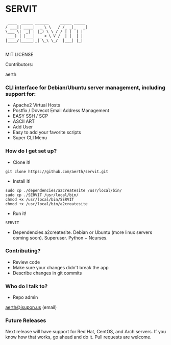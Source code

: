 # SERVIT #


```
 ____  _____ ______     _____ _____ 
/ ___|| ____|  _ \ \   / /_ _|_   _|
\___ \|  _| | |_) \ \ / / | |  | |  
 ___) | |___|  _ < \ V /  | |  | |  
|____/|_____|_| \_\ \_/  |___| |_|  
                                   
```


MIT LICENSE

Contributors:

aerth

### CLI interface for Debian/Ubuntu server management, including support for: ###

* Apache2 Virtual Hosts
* Postfix / Dovecot Email Address Management
* EASY SSH / SCP
* ASCII ART
* Add User
* Easy to add your favorite scripts
* Super CLI Menu


### How do I get set up? ###


* Clone it!
```
git clone https://github.com/aerth/servit.git

```


* Install it!


```
sudo cp ./dependencies/a2createsite /usr/local/bin/
sudo cp ./SERVIT /usr/local/bin/
chmod +x /usr/local/bin/SERVIT
chmod +x /usr/local/bin/a2createsite

```

* Run it!

```
SERVIT
```

* Dependencies
a2createsite. Debian or Ubuntu (more linux servers coming soon). Superuser. Python + Ncurses. 


### Contributing? ###

* Review code
* Make sure your changes didn't break the app
* Describe changes in git commits

### Who do I talk to? ###

* Repo admin

aerth@isupon.us (email)

### Future Releases ###

Next release will have support for Red Hat, CentOS, and Arch servers.
If you know how that works, go ahead and do it. Pull requests are welcome.

